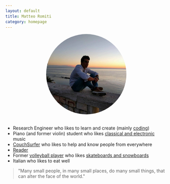 ```yaml
---
layout: default
title: Matteo Romiti 
category: homepage
---
```

<center><img src="./images/me_sunrise.jpg" alt="Me" style="width: 250px; border-radius: 50%"/></center>

<br /> 

- Research Engineer who likes to learn and create (mainly [coding](https://github.com/MatteoRomiti)) <br /> 
- Piano (and former violin) student who likes [classical and electronic](https://github.com/alegaballo/Tools/blob/master/playlist_creator/sorted_tracks.csv) music <br />
- [CouchSurfer](https://www.couchsurfing.com/people/matteoromiti) who likes to help and know people from everywhere <br /> 
- [Reader](https://matteoromiti.github.io/reading-list/) <br />
- Former [volleyball player](https://youtu.be/ljKnFh7Vxms) who likes [skateboards and snowboards](https://youtu.be/X3y-hf4Nu7k) <br />
- Italian who likes to eat well

<!-- <br /> 
<span class="newline">Encrypted Email: <a href="matteoromiti_PGP_public_key.asc">My PGP key</a></span>
<br /> 
 -->
> "Many small people, in many small places, do many small things, that can alter the face of the world."

